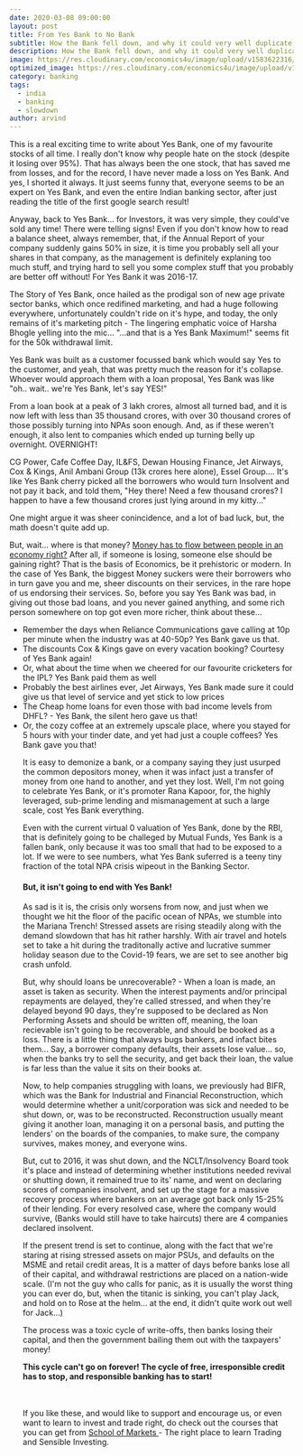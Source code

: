 ```yaml
---
date: 2020-03-08 09:00:00
layout: post
title: From Yes Bank to No Bank
subtitle: How the Bank fell down, and why it could very well duplicate
description: How the Bank fell down, and why it could very well duplicate
image: https://res.cloudinary.com/economics4u/image/upload/v1583622316/yes_bank_dbhahu.jpg
optimized_image: https://res.cloudinary.com/economics4u/image/upload/v1583622344/yes_bank_gl2b7n.jpg
category: banking
tags:
  - india
  - banking
  - slowdown
author: arvind
---
```


This is a real exciting time to write about Yes Bank, one of my favourite stocks of all time. I really don't know why people hate on the stock (despite it losing over 95%). That has always been the one stock, that has saved me from losses, and for the record, I have never made a loss on Yes Bank. And yes, I shorted it always. It just seems funny that, everyone seems to be an expert on Yes Bank, and even the entire Indian banking sector, after just reading the title of the first google search result!

Anyway, back to Yes Bank... for Investors, it was very simple, they could've sold any time! There were telling signs! Even if you don't know how to read a balance sheet, always remember, that, if the Annual Report of your company suddenly gains 50% in size, it is time you probably sell all your shares in that company, as the management is definitely explaning too much stuff, and trying hard to sell you some complex stuff that you probably are better off without! For Yes Bank it was 2016-17.

The Story of Yes Bank, once hailed as the prodigal son of new age private sector banks, which once redifined marketing, and had a huge following everywhere, unfortunately couldn't ride on it's hype, and today, the only remains of it's marketing pitch - The lingering emphatic voice of Harsha Bhogle yelling into the mic... "...and that is a Yes Bank Maximum!" seems fit for the 50k withdrawal limit.

Yes Bank was built as a customer focussed bank which would say Yes to the customer, and yeah, that was pretty much the reason for it's collapse. Whoever would approach them with a loan proposal, Yes Bank was like "oh.. wait.. we're Yes Bank, let's say YES!"

From a loan book at a peak of 3 lakh crores, almost all turned bad, and it is now left with less than 35 thousand crores, with over 30 thousand crores of those possibly turning into NPAs soon enough. And, as if these weren't enough, it also lent to companies which ended up turning belly up overnight. OVERNIGHT!

CG Power, Cafe Coffee Day, IL&FS, Dewan Housing Finance, Jet Airways, Cox & Kings, Anil Ambani Group (13k crores here alone), Essel Group.... It's like Yes Bank cherry picked all the borrowers who would turn Insolvent and not pay it back, and told them, "Hey there! Need a few thousand crores? I happen to have a few thousand crores just lying around in my kitty..."

One might argue it was sheer conincidence, and a lot of bad luck, but, the math doesn't quite add up.

But, wait... where is that money? <u>Money has to flow between people in an economy right?</u> After all, if someone is losing, someone else should be gaining right? That is the basis of Economics, be it prehistoric or modern. In the case of Yes Bank, the biggest Money suckers were their borrowers who in turn gave you and me, sheer discounts on their services, in the rare hope of us endorsing their services. So, before you say Yes Bank was bad, in giving out those bad loans, and you never gained anything, and some rich person somewhere on top got even more richer, think about these...

<ul><li>Remember the days when Reliance Communications gave calling at 10p per minute when the industry was at 40-50p? Yes Bank gave us that.</li><li>The discounts Cox & Kings gave on every vacation booking? Courtesy of Yes Bank again!</li><li>Or, what about the time when we cheered for our favourite cricketers for the IPL? Yes Bank paid them as well</li><li>Probably the best airlines ever, Jet Airways, Yes Bank made sure it could give us that level of service and yet stick to low prices</li><li>The Cheap home loans for even those with bad income levels from DHFL? - Yes Bank, the silent hero gave us that!</li><li> Or, the cozy coffee at an extremely upscale place, where you stayed for 5 hours with your tinder date, and yet had just a couple coffees? Yes Bank gave you that!</li>

It is easy to demonize a bank, or a company saying they just usurped the common depositors money, when it was infact just a transfer of money from one hand to another, and yet they lost. Well, I'm not going to celebrate Yes Bank, or it's promoter Rana Kapoor, for, the highly leveraged, sub-prime lending and mismanagement at such a large scale, cost Yes Bank everything.

Even with the current virtual 0 valuation of Yes Bank, done by the RBI, that is definitely going to be challeged by Mutual Funds, Yes Bank is a fallen bank, only because it was too small that had to be exposed to a lot. If we were to see numbers, what Yes Bank suferred is a teeny tiny fraction of the total NPA crisis wipeout in the Banking Sector.

<h4>But, it isn't going to end with Yes Bank!</h4>

As sad is it is, the crisis only worsens from now, and just when we thought we hit the floor of the pacific ocean of NPAs, we stumble into the Mariana Trench! Stressed assets are rising steadily along with the demand slowdown that has hit rather harshly. With air travel and hotels set to take a hit during the traditonally active and lucrative summer holiday season due to the Covid-19 fears, we are set to see another big crash unfold.<br>

But, why should loans be unrecoverable? - When a loan is made, an asset is taken as security. When the interest payments and/or principal repayments are delayed, they're called stressed, and when they're delayed beyond 90 days, they're supposed to be declared as Non Performing Assets and should be written off, meaning, the loan recievable isn't going to be recoverable, and should be booked as a loss. There is a little thing that always bugs bankers, and infact bites them... Say, a borrower company defaults, their assets lose value... so, when the banks try to sell the security, and get back their loan, the value is far less than the value it sits on their books at.<br>

Now, to help companies struggling with loans, we previously had BIFR, which was the Bank for Industrial and Financial Reconstruction, which would determine whether a unit/corporation was sick and needed to be shut down, or, was to be reconstructed. Reconstruction usually meant giving it another loan, managing it on a personal basis, and putting the lenders' on the boards of the companies, to make sure, the company survives, makes money, and everyone wins.<br>

But, cut to 2016, it was shut down, and the NCLT/Insolvency Board took it's place and instead of determining whether institutions needed revival or shutting down, it remained true to its' name, and went on declaring scores of companies insolvent, and set up the stage for a massive recovery process where bankers on an average got back only 15-25% of their lending. For every resolved case, where the company would survive, (Banks would still have to take haircuts) there are 4 companies declared insolvent.

If the present trend is set to continue, along with the fact that we're staring at rising stressed assets on major PSUs, and defaults on the MSME and retail credit areas, It is a matter of days before banks lose all of their capital, and withdrawal restrictions are placed on a nation-wide scale. (I'm not the guy who calls for panic, as it is usually the worst thing you can ever do, but, when the titanic is sinking, you can't  play Jack, and hold on to Rose at the helm... at the end, it didn't quite work out well for Jack...)<br>

The process was a toxic cycle of write-offs, then banks losing their capital, and then the government bailing them out with the taxpayers' money!<br>

<strong>This cycle can't go on forever! The cycle of free, irresponsible credit has to stop, and responsible banking has to start!</strong><br><br><br>



If you like these, and would like to support and encourage us, or even want to learn to invest and trade right, do check out the courses that you can get from <a href="https://schoolofmarkets.com"> School of Markets </a>- The right place to learn Trading and Sensible Investing.
